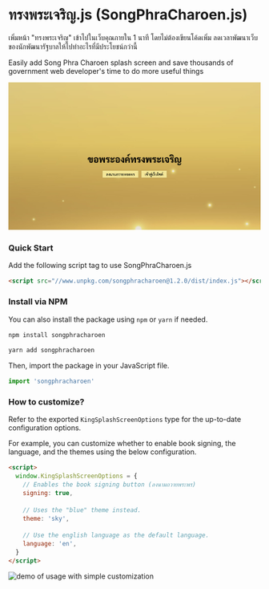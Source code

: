 # ทรงพระเจริญ.js (SongPhraCharoen.js)

เพิ่มหน้า "ทรงพระเจริญ" เข้าไปในเว็บคุณภายใน 1 นาที โดยไม่ต้องเขียนโค้ดเพิ่ม ลดเวลาพัฒนาเว็บของนักพัฒนารัฐบาลให้ไปทำอะไรที่มีประโยชน์กว่านี้

Easily add Song Phra Charoen splash screen and save thousands of government web developer's time to do more useful things

![sample image](./docs/assets/sample-1.png)

### Quick Start

Add the following script tag to use SongPhraCharoen.js

```html
<script src="//www.unpkg.com/songphracharoen@1.2.0/dist/index.js"></script>
```

### Install via NPM

You can also install the package using `npm` or `yarn` if needed.

```bash
npm install songphracharoen
```

```bash
yarn add songphracharoen
```

Then, import the package in your JavaScript file.

```js
import 'songphracharoen'
```

### How to customize?

Refer to the exported `KingSplashScreenOptions` type for the up-to-date configuration options.

For example, you can customize whether to enable book signing, the language, and the themes using the below configuration.

```html
<script>
  window.KingSplashScreenOptions = {
    // Enables the book signing button (ลงนามถวายพระพร)
    signing: true,

    // Uses the "blue" theme instead.
    theme: 'sky',

    // Use the english language as the default language.
    language: 'en',
  }
</script>
```

![demo of usage with simple customization](./docs/assets/sample-2.png)
